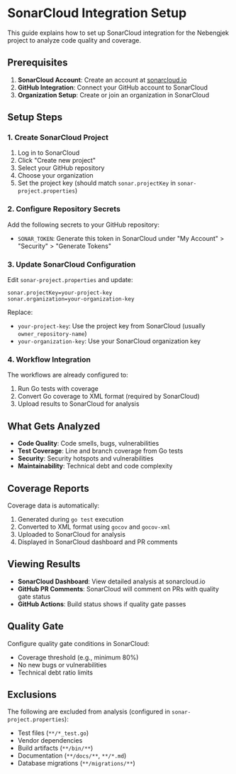 # SonarCloud Integration Setup

This guide explains how to set up SonarCloud integration for the Nebengjek project to analyze code quality and coverage.

## Prerequisites

1. **SonarCloud Account**: Create an account at [sonarcloud.io](https://sonarcloud.io)
2. **GitHub Integration**: Connect your GitHub account to SonarCloud
3. **Organization Setup**: Create or join an organization in SonarCloud

## Setup Steps

### 1. Create SonarCloud Project

1. Log in to SonarCloud
2. Click "Create new project"
3. Select your GitHub repository
4. Choose your organization
5. Set the project key (should match `sonar.projectKey` in `sonar-project.properties`)

### 2. Configure Repository Secrets

Add the following secrets to your GitHub repository:

- `SONAR_TOKEN`: Generate this token in SonarCloud under "My Account" > "Security" > "Generate Tokens"

### 3. Update SonarCloud Configuration

Edit `sonar-project.properties` and update:

```properties
sonar.projectKey=your-project-key
sonar.organization=your-organization-key
```

Replace:
- `your-project-key`: Use the project key from SonarCloud (usually `owner_repository-name`)
- `your-organization-key`: Use your SonarCloud organization key

### 4. Workflow Integration

The workflows are already configured to:

1. Run Go tests with coverage
2. Convert Go coverage to XML format (required by SonarCloud)
3. Upload results to SonarCloud for analysis

## What Gets Analyzed

- **Code Quality**: Code smells, bugs, vulnerabilities
- **Test Coverage**: Line and branch coverage from Go tests
- **Security**: Security hotspots and vulnerabilities
- **Maintainability**: Technical debt and code complexity

## Coverage Reports

Coverage data is automatically:
1. Generated during `go test` execution
2. Converted to XML format using `gocov` and `gocov-xml`
3. Uploaded to SonarCloud for analysis
4. Displayed in SonarCloud dashboard and PR comments

## Viewing Results

- **SonarCloud Dashboard**: View detailed analysis at sonarcloud.io
- **GitHub PR Comments**: SonarCloud will comment on PRs with quality gate status
- **GitHub Actions**: Build status shows if quality gate passes

## Quality Gate

Configure quality gate conditions in SonarCloud:
- Coverage threshold (e.g., minimum 80%)
- No new bugs or vulnerabilities
- Technical debt ratio limits

## Exclusions

The following are excluded from analysis (configured in `sonar-project.properties`):
- Test files (`**/*_test.go`)
- Vendor dependencies
- Build artifacts (`**/bin/**`)
- Documentation (`**/docs/**`, `**/*.md`)
- Database migrations (`**/migrations/**`)
